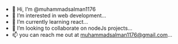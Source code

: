 - 👋 Hi, I’m @muhammadsalman1176
- 👀 I’m interested in web development...
- 🌱 I’m currently learning react...
- 💞️ I’m looking to collaborate on nodeJs projects...
- 📫 you can reach me out at muhammadsalman1176@gmail.com...

<!---
muhammadsalman1176/muhammadsalman1176 is a ✨ special ✨ repository because its `README.md` (this file) appears on your GitHub profile.
You can click the Preview link to take a look at your changes.
--->
